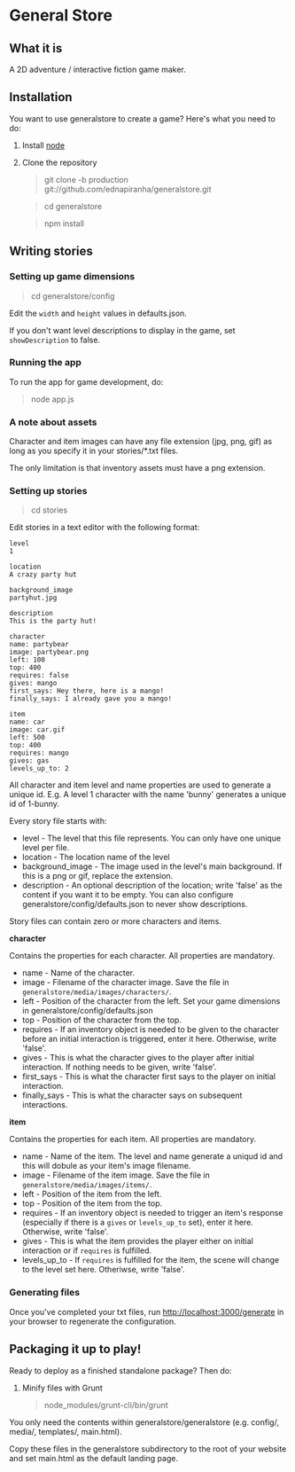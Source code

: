 # General Store

## What it is

A 2D adventure / interactive fiction game maker.

## Installation

You want to use generalstore to create a game? Here's what you need
to do:

1. Install [node](http://nodejs.org)
2. Clone the repository

   > git clone -b production git://github.com/ednapiranha/generalstore.git

   > cd generalstore

   > npm install


## Writing stories

### Setting up game dimensions

> cd generalstore/config

Edit the `width` and `height` values in defaults.json.

If you don't want level descriptions to display in the game, set `showDescription` to false.


### Running the app

To run the app for game development, do:

> node app.js


### A note about assets

Character and item images can have any file extension (jpg, png, gif) as long as you specify it in your stories/*.txt files.

The only limitation is that inventory assets must have a png extension.


### Setting up stories

> cd stories

Edit stories in a text editor with the following format:

    level
    1

    location
    A crazy party hut

    background_image
    partyhut.jpg

    description
    This is the party hut!

    character
    name: partybear
    image: partybear.png
    left: 100
    top: 400
    requires: false
    gives: mango
    first_says: Hey there, here is a mango!
    finally_says: I already gave you a mango!

    item
    name: car
    image: car.gif
    left: 500
    top: 400
    requires: mango
    gives: gas
    levels_up_to: 2

All character and item level and name properties are used to generate a unique id. E.g. A level 1 character with the name 'bunny' generates a unique id of 1-bunny.

Every story file starts with:

* level - The level that this file represents. You can only have one unique level per file.
* location - The location name of the level
* background_image - The image used in the level's main background. If this is a png or gif, replace the extension.
* description - An optional description of the location; write 'false' as the content if you want it to be empty. You can also configure generalstore/config/defaults.json to never show descriptions.

Story files can contain zero or more characters and items.

**character**

Contains the properties for each character. All properties are mandatory.

* name - Name of the character.
* image - Filename of the character image. Save the file in `generalstore/media/images/characters/`.
* left - Position of the character from the left. Set your game dimensions in generalstore/config/defaults.json
* top - Position of the character from the top.
* requires - If an inventory object is needed to be given to the character before an initial interaction is triggered, enter it here. Otherwise, write 'false'.
* gives - This is what the character gives to the player after initial interaction. If nothing needs to be given, write 'false'.
* first_says - This is what the character first says to the player on initial interaction.
* finally_says - This is what the character says on subsequent interactions.

**item**

Contains the properties for each item. All properties are mandatory.

* name - Name of the item. The level and name generate a uniqud id and this will dobule as your item's image filename.
* image - Filename of the item image. Save the file in `generalstore/media/images/items/`.
* left - Position of the item from the left.
* top - Position of the item from the top.
* requires - If an inventory object is needed to trigger an item's response (especially if there is a `gives` or `levels_up_to` set), enter it here. Otherwise, write 'false'.
* gives - This is what the item provides the player either on initial interaction or if `requires` is fulfilled.
* levels_up_to - If `requires` is fulfilled for the item, the scene will change to the level set here. Otheriwse, write 'false'.


### Generating files

Once you've completed your txt files, run [http://localhost:3000/generate](http://localhost:3000/generate) in your browser to regenerate the configuration.


## Packaging it up to play!

Ready to deploy as a finished standalone package? Then do:

1. Minify files with Grunt

   > node_modules/grunt-cli/bin/grunt

You only need the contents within generalstore/generalstore (e.g. config/, media/, templates/, main.html).

Copy these files in the generalstore subdirectory to the root of your website and set main.html as the default landing page.
